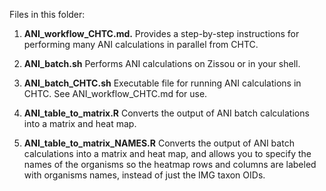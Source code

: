 Files in this folder:

1. **ANI_workflow_CHTC.md.** Provides a step-by-step instructions for performing many ANI calculations in parallel from CHTC.  
  
2. **ANI_batch.sh**  Performs ANI calculations on Zissou or in your shell.
  
3. **ANI_batch_CHTC.sh**  Executable file for running ANI calculations in CHTC. See ANI_workflow_CHTC.md for use.
  
4. **ANI_table_to_matrix.R**  Converts the output of ANI batch calculations into a matrix and heat map.

5. **ANI_table_to_matrix_NAMES.R**  Converts the output of ANI batch calculations into a matrix and heat map, and allows you to specify the names of the organisms so the heatmap rows and columns are labeled with organisms names, instead of just the IMG taxon OIDs.
